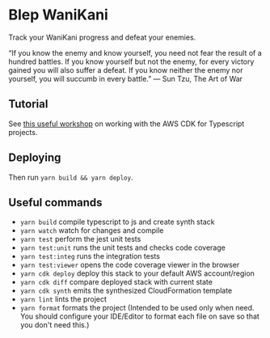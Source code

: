 # Blep WaniKani

Track your WaniKani progress and defeat your enemies.

“If you know the enemy and know yourself, you need not fear the result of a hundred battles. If you know yourself but not the enemy, for every victory gained you will also suffer a defeat. If you know neither the enemy nor yourself, you will succumb in every battle.”
― Sun Tzu, The Art of War

## Tutorial

See [this useful workshop](https://cdkworkshop.com/20-typescript.html) on working with the AWS CDK for Typescript projects.

## Deploying

Then run `yarn build && yarn deploy`.

## Useful commands

- `yarn build` compile typescript to js and create synth stack
- `yarn watch` watch for changes and compile
- `yarn test` perform the jest unit tests
- `yarn test:unit` runs the unit tests and checks code coverage
- `yarn test:integ` runs the integration tests
- `yarn test:viewer` opens the code coverage viewer in the browser
- `yarn cdk deploy` deploy this stack to your default AWS account/region
- `yarn cdk diff` compare deployed stack with current state
- `yarn cdk synth` emits the synthesized CloudFormation template
- `yarn lint` lints the project
- `yarn format` formats the project (Intended to be used only when need. You should configure your IDE/Editor to format each file on save so that you don't need this.)

